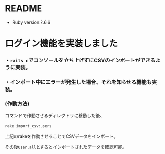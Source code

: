 # README
* Ruby version:2.6.6  
# ログイン機能を実装しました　　

### ・```rails c```でコンソールを立ち上げずにCSVのインポートができるように実装。  　

### ・インポート中にエラーが発生した場合、それを知らせる機能も実装。　　

### (作動方法)  
コマンドで作動させるディレクトリに移動した後、　　

```rake import_csv:users```　　

上記のrakeを作動させることでCSVデータをインポート。　　

その後```User.all```とするとインポートされたデータを確認可能。　　

